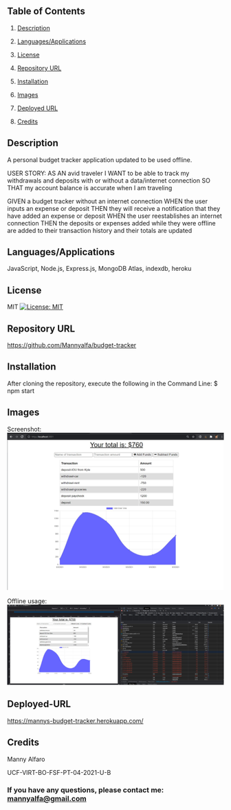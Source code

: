 ## Table of Contents
1. [Description](#description)

2. [Languages/Applications](#languages-applications)

3. [License](#license)

4. [Repository URL](#repository-url)

5. [Installation](#installation)

6. [Images](#Images)

7. [Deployed URL](#deployed-url)

8. [Credits](#credits)

## Description

A personal budget tracker application updated to be used offline. 

USER STORY: 
AS AN avid traveler
I WANT to be able to track my withdrawals and deposits with or without a data/internet connection
SO THAT my account balance is accurate when I am traveling 

GIVEN a budget tracker without an internet connection
WHEN the user inputs an expense or deposit
THEN they will receive a notification that they have added an expense or deposit
WHEN the user reestablishes an internet connection
THEN the deposits or expenses added while they were offline are added to their transaction history and their totals are updated


## Languages/Applications

JavaScript, Node.js, Express.js, MongoDB Atlas, indexdb, heroku


## License
MIT [![License: MIT](https://img.shields.io/badge/License-MIT-yellow.svg)](https://opensource.org/licenses/MIT)

## Repository URL
https://github.com/Mannyalfa/budget-tracker

## Installation
After cloning the repository, execute the following in the Command Line:
	$ npm start
  
## Images
Screenshot:
![screenshot](https://github.com/Mannyalfa/budget-tracker/blob/main/public/assets/screenshot.jpg)

Offline usage:
![screenshot](https://github.com/Mannyalfa/budget-tracker/blob/main/public/assets/screenshot-offline.jpg)


## Deployed-URL
https://mannys-budget-tracker.herokuapp.com/
    

## Credits
Manny Alfaro

UCF-VIRT-BO-FSF-PT-04-2021-U-B


### If you have any questions, please contact me: mannyalfa@gmail.com